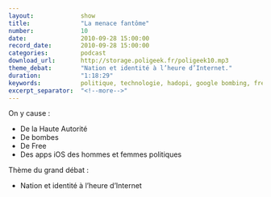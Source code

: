 ```yaml
---
layout:             show
title:              "La menace fantôme"
number:             10
date:               2010-09-28 15:00:00
record_date:        2010-09-28 15:00:00
categories:         podcast
download_url:       http://storage.poligeek.fr/poligeek10.mp3
theme_debat:        "Nation et identité à l’heure d’Internet."
duration:           "1:18:29"
keywords:           politique, technologie, hadopi, google bombing, free, application, app, iphone, internet, identité nationale
excerpt_separator:  "<!--more-->"
---
```



On y cause :

- De la Haute Autorité
- De bombes
- De Free
- Des apps iOS des hommes et femmes politiques

Thème du grand débat :

- Nation et identité à l’heure d’Internet
